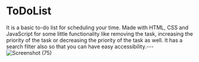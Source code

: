 # ToDoList
It is a basic to-do list for scheduling your time. Made with HTML, CSS and JavaScript for some little functionality like removing the task, increasing the priority of the task or decreasing the priority of the task as well. It has a search filter also so that you can have easy accessibility.---
![Screenshot (75)](https://user-images.githubusercontent.com/31370134/64863110-bc381d80-d651-11e9-8a81-c3b38b192b6c.png)
